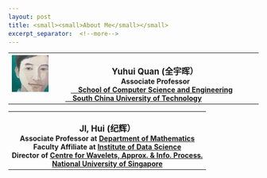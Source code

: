 ```yaml
---
layout: post
title: <small><small>About Me</small></small>
excerpt_separator:  <!--more-->
---
```

<table>
<tbody>
<tr>
<th><span style="font-size: 120%;"><img src="https://github.com/Dofboom/Dofboom.github.io/raw/master/images/2.jpg" alt="" align="left" style="width:15%;height:auto" /></span><br />
<span style="font-size: 120%;"><strong> &ensp; Yuhui Quan</strong> (全宇晖） </span><br />
<span style="font-size: 100%;">&ensp; &nbsp;Associate Professor <a href="http://www.scut.edu.cn/cs/"><br> &ensp;&nbsp; School of Computer Science and Engineering</a></span><br />
<span style="font-size: 100%;"> <a href="https://www.scut.edu.cn">&ensp;&nbsp; South China University of Technology</a><br />
</span></th>
</tr>
</tbody>
</table>

<table>
<tbody>
<tr>
<th><img src="https://blog.nus.edu.sg/matjh/files/2019/01/sketch_photo-2lu9jzf.jpg" alt="" width="100" align="left" /><br />
<span style="font-size: 120%;"><strong>  JI, Hui</strong> (纪辉） </span><br />
<span style="font-size: 100%;">  Associate Professor at <a href="http://www.math.nus.edu.sg">Department of Mathematics</a></span><br />
<span style="font-size: 100%;">  Faculty Affiliate at <a href="http://ids.nus.edu.sg/index.html">Institute of Data Science</a></span><br />
<span style="font-size: 100%;">  Director of <a href="http://www.cwaip.nus.edu.sg">Centre for Wavelets, Approx. &amp; Info. Process.</a></span><br />
<span style="font-size: 100%;"> <a href="http://nus.edu.sg">  National University of Singapore</a><br />
</span></th>
</tr>
</tbody>
</table>